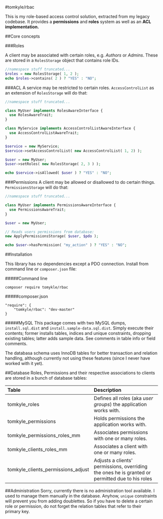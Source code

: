 #tomkyle/rbac

This is my role-based access control solution, extracted from my legacy codebase. 
It provides a **permissions** and **roles** system as well as an **ACL implementation.**

##Core concepts


###Roles

A client may be associated with certain roles, e.g. *Authors* or *Admins*. 
These are stored in a `RolesStorage` object that contains role IDs.

```php
//namespace stuff truncated...
$roles = new RolesStorage( 1, 2 );
echo $roles->contains( 2 ) ? "YES" : "NO";
```

###ACL
A service may be restricted to certain roles. 
`AccessControlList` as an extension of `RolesStorage` will do that:

```php
//namespace stuff truncated...

class MyUser implements RolesAwareInterface {
  use RolesAwareTrait;
}

class MyService implements AccessControlListAwareInterface {
  use AccessControlListAwareTrait;
}

$service = new MyService;
$service->setAccessControlList( new AccessControlList( 1, 2) );

$user = new MyUser;
$user->setRoles( new RolesStorage( 2, 3 ) );

echo $service->isAllowed( $user ) ? "YES" : "NO";
```


###Permissions
A client may be allowed or disallowed to do certain things. 
`PermissionsStorage` will do that:

```php
//namespace stuff truncated...

class MyUser implements PermissionsAwareInterface {
  use PermissionsAwareTrait;
}

$user = new MyUser;

// Reads users permissions from database:
new ApplyPermissionsStorage( $user, $pdo );

echo $user->hasPermission( "my_action" ) ? "YES" : "NO";
```



##Installation

This library has no dependencies except a PDO connection. Install from command line or `composer.json` file:

#####Command line
    
    composer require tomykle/rbac

#####composer.json

    "require": {
        "tomkyle/rbac": "dev-master"
    }

#####MySQL
This package comes with two MySQL dumps, `install.sql.dist` and `install.sample-data.sql.dist`. Simply execute their contents; former installs tables, indices and unique constraints, dropping existing tables; latter adds sample data. See comments in table info or field comments. 

The databasa schema uses InnoDB tables for better transaction and relation handling, although currently not using these features (since I never have worked with it yet).


##Database
Roles, Permissions and their respective associations to clients are stored in a bunch of database tables: 

| Table  | Description |
| :----- | :---------- |
| tomkyle_roles | Defines all roles (aka *user groups*) the application works with. |
| tomkyle_permissions | Holds  permissions the application works with.|
| tomkyle_permissions_roles_mm | Associates permissions with one or many roles. |
| tomkyle_clients_roles_mm | Associates a client with one or many roles.|
| tomkyle_clients_permissions_adjust | Adjusts a clients' permissions, overriding the ones he is granted or permitted due to his roles |

##Administration
Sorry, currently there is no administration tool available. I used to manage them manually in the database. Anyhow, `unique` constraints will prevent you from adding doublettes. So if you have to delete a certain role or permission, do not forget the relation tables that refer to their primary key.
